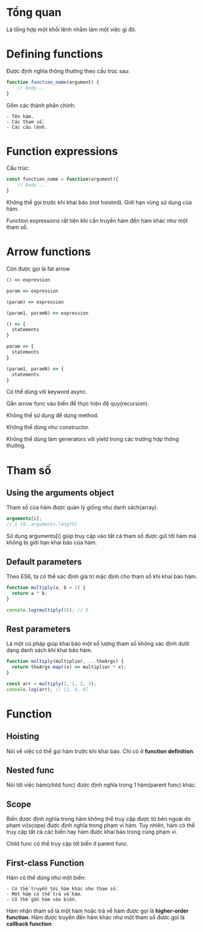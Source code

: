# Tổng quan

Là tổng hợp một khối lệnh nhằm làm một việc gì đó.

# Defining functions

Được định nghĩa thông thường theo cấu trúc sau:

```js
function function_name(argument) {
	// body...
}
```

Gồm các thành phần chính:

	- Tên hàm.
	- Các tham số.
	- Các câu lệnh.

# Function expressions

Cấu trúc:

```js
const function_name = function(argument){
	// body...
}
```

Không thể gọi trước khi khai báo (not hoisted). Giới hạn vùng sử dụng của hàm.

Function expressions rất tiện khi cần truyền hàm đến hàm khác như một tham số.

# Arrow functions

Còn được gọi là fat arrow

```js
() => expression

param => expression

(param) => expression

(param1, paramN) => expression

() => {
  statements
}

param => {
  statements
}

(param1, paramN) => {
  statements
}
```

Có thể dùng với keyword async.

Gắn arrow func vào biến để thực hiện đệ quy(recursion).

Không thể sử dụng để dựng method.

Không thể dùng như constructor.

Không thể dùng làm generators với yield trong các trường hợp thông thường.

# Tham số

## Using the arguments object

Tham số của hàm được quản lý giống như danh sách(array).

```js
arguments[i];
// i [0..arguments.length]
```

Sử dụng arguments[i] giúp truy cập vào tất cả tham số được gửi tới hàm mà không bị giới hạn khai báo của hàm.

## Default parameters

Theo ES6, ta có thể xác định giá trị mặc định cho tham số khi khai báo hàm.

```js
function multiply(a, b = 1) {
  return a * b;
}

console.log(multiply(5)); // 5

```

## Rest parameters

Là một cú pháp giúp khai báo một số lượng tham số không xác định dưới dạng danh sách khi khai báo hàm.

```js
function multiply(multiplier, ...theArgs) {
  return theArgs.map((x) => multiplier * x);
}

const arr = multiply(2, 1, 2, 3);
console.log(arr); // [2, 4, 6]

```

# Function

## Hoisting

Nói về việc có thể gọi hàm trước khi khai báo. Chỉ có ở **function definition**.

## Nested func

Nói tới việc hàm(child func) được định nghĩa trong 1 hàm(parent func) khác.

## Scope

Biến được định nghĩa trong hàm không thể truy cập được từ bên ngoài do phạm vi(scope) được định nghĩa trong phạm vi hàm. Tuy nhiên, hàm có thể truy cập tất cả các biến hay hàm được khai báo trong cùng phạm vi.

Child func có thể truy cập tới biến ở parent func.

## First-class Function

Hàm có thể dùng như một biến:

	- Có thể truyền tới hàm khác như tham số.
	- Một hàm có thể trả về hàm.
	- Có thể gắn hàm vào biến.

Hàm nhận tham số là một hàm hoặc trả về hàm được gọi là **higher-order function**.
Hàm được truyền đến hàm khác như một tham số được gọi là **callback function**.